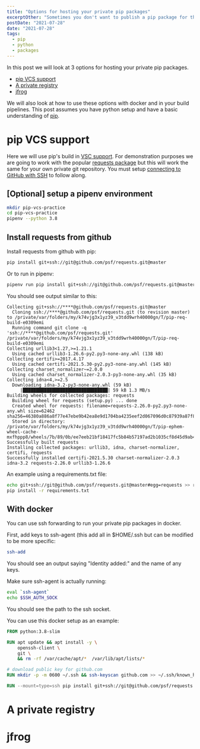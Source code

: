 ```yaml
---
title: "Options for hosting your private pip packages"
excerptOther: "Sometimes you don't want to publish a pip package for the world to see. What are the options for private hosting?"
postDate: "2021-07-28"
date: "2021-07-28"
tags:
  - pip
  - python
  - packages
---
```


In this post we will look at 3 options for hosting your private pip packages.

- [pip VCS support](#pip-vcs-support)
- [A private registry](#a-private-registry)
- [jfrog](#jfrog)

We will also look at how to use these options with docker and in your build pipelines. This post assumes you have python setup and have a basic understanding of [pip](https://pip.pypa.io/en/stable/).

# pip VCS support

Here we will use pip's build in [VSC support](https://pip.pypa.io/en/stable/topics/vcs-support/).
For demonstration purposes we are going to work with the popular [requests package](https://github.com/psf/requests)
but this will work the same for your own private git repository. You must setup [connecting to GitHub with SSH](https://docs.github.com/en/github/authenticating-to-github/connecting-to-github-with-ssh) to follow along.

## [Optional] setup a pipenv environment

```bash
mkdir pip-vcs-practice
cd pip-vcs-practice
pipenv --python 3.8
```

## Install requests from github

Install requests from github with pip:

```bash
pip install git+ssh://git@github.com/psf/requests.git@master
```

Or to run in pipenv:

```bash
pipenv run pip install git+ssh://git@github.com/psf/requests.git@master
```

You should see output similar to this:

```
Collecting git+ssh://****@github.com/psf/requests.git@master
  Cloning ssh://****@github.com/psf/requests.git (to revision master) to /private/var/folders/my/k74vjg3x1yz39_v3tdd9wrh40000gn/T/pip-req-build-e0309emi
  Running command git clone -q 'ssh://****@github.com/psf/requests.git' /private/var/folders/my/k74vjg3x1yz39_v3tdd9wrh40000gn/T/pip-req-build-e0309emi
Collecting urllib3<1.27,>=1.21.1
  Using cached urllib3-1.26.6-py2.py3-none-any.whl (138 kB)
Collecting certifi>=2017.4.17
  Using cached certifi-2021.5.30-py2.py3-none-any.whl (145 kB)
Collecting charset_normalizer~=2.0.0
  Using cached charset_normalizer-2.0.3-py3-none-any.whl (35 kB)
Collecting idna<4,>=2.5
  Downloading idna-3.2-py3-none-any.whl (59 kB)
     |████████████████████████████████| 59 kB 1.3 MB/s
Building wheels for collected packages: requests
  Building wheel for requests (setup.py) ... done
  Created wheel for requests: filename=requests-2.26.0-py2.py3-none-any.whl size=62462 sha256=46380a886a8f77e47ebe9b42ea8e9d1704ba4235eef2d067096d0c87939a87f8
  Stored in directory: /private/var/folders/my/k74vjg3x1yz39_v3tdd9wrh40000gn/T/pip-ephem-wheel-cache-mxfhppp8/wheels/7b/89/0b/ee7eeb21bf18417fc5b84b57197ad2b1035cf8d45d9ab4ecee
Successfully built requests
Installing collected packages: urllib3, idna, charset-normalizer, certifi, requests
Successfully installed certifi-2021.5.30 charset-normalizer-2.0.3 idna-3.2 requests-2.26.0 urllib3-1.26.6
```

An example using a requirements.txt file:

```bash
echo git+ssh://git@github.com/psf/requests.git@master#egg=requests >> requirements.txt
pip install -r requirements.txt
```

## With docker

You can use ssh forwarding to run your private pip packages in docker.

First, add keys to ssh-agent (this add all in $HOME/.ssh but can be modified to be more specific:

```bash
ssh-add
```

You should see an output saying "Identity added:" and the name of any keys.

Make sure ssh-agent is actually running:

```bash
eval `ssh-agent`
echo $SSH_AUTH_SOCK
```

You should see the path to the ssh socket.

You can use this docker setup as an example:

```dockerfile
FROM python:3.8-slim

RUN apt update && apt install -y \
    openssh-client \
    git \
    && rm -rf /var/cache/apt/*  /var/lib/apt/lists/*

# download public key for github.com
RUN mkdir -p -m 0600 ~/.ssh && ssh-keyscan github.com >> ~/.ssh/known_hosts

RUN --mount=type=ssh pip install git+ssh://git@github.com/psf/requests.git@master
```

# A private registry

# jfrog
